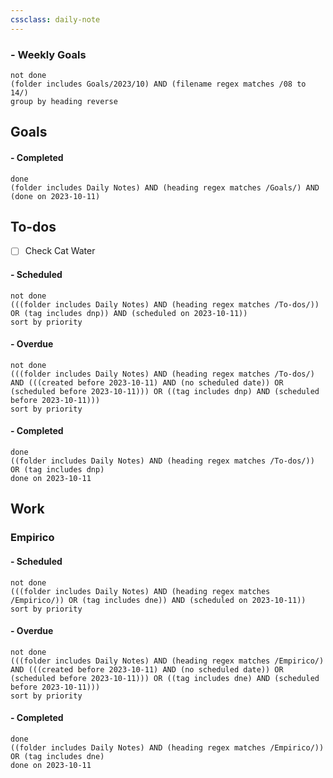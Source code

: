 ```yaml
---
cssclass: daily-note
---
```

### - Weekly Goals
```tasks
not done
(folder includes Goals/2023/10) AND (filename regex matches /08 to 14/)
group by heading reverse
```
## Goals

#### - Completed
```tasks
done
(folder includes Daily Notes) AND (heading regex matches /Goals/) AND (done on 2023-10-11)
```
## To-dos
- [ ] Check Cat Water

#### - Scheduled
```tasks
not done
(((folder includes Daily Notes) AND (heading regex matches /To-dos/)) OR (tag includes dnp)) AND (scheduled on 2023-10-11))
sort by priority
```
#### - Overdue
```tasks
not done
(((folder includes Daily Notes) AND (heading regex matches /To-dos/) AND (((created before 2023-10-11) AND (no scheduled date)) OR (scheduled before 2023-10-11))) OR ((tag includes dnp) AND (scheduled before 2023-10-11)))
sort by priority
```
#### - Completed
```tasks
done
((folder includes Daily Notes) AND (heading regex matches /To-dos/)) OR (tag includes dnp)
done on 2023-10-11
```
## Work
### Empirico

#### - Scheduled
```tasks
not done
(((folder includes Daily Notes) AND (heading regex matches /Empirico/)) OR (tag includes dne)) AND (scheduled on 2023-10-11))
sort by priority
```
#### - Overdue
```tasks
not done
(((folder includes Daily Notes) AND (heading regex matches /Empirico/) AND (((created before 2023-10-11) AND (no scheduled date)) OR (scheduled before 2023-10-11))) OR ((tag includes dne) AND (scheduled before 2023-10-11)))
sort by priority
```
#### - Completed
```tasks
done
((folder includes Daily Notes) AND (heading regex matches /Empirico/)) OR (tag includes dne)
done on 2023-10-11
```

